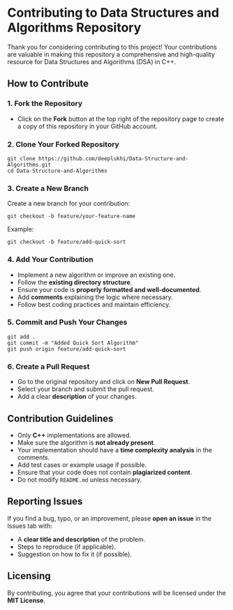 # Contributing to Data Structures and Algorithms Repository

Thank you for considering contributing to this project! Your contributions are valuable in making this repository a comprehensive and high-quality resource for Data Structures and Algorithms (DSA) in C++.

## How to Contribute

### 1. Fork the Repository
- Click on the **Fork** button at the top right of the repository page to create a copy of this repository in your GitHub account.

### 2. Clone Your Forked Repository
```
git clone https://github.com/deeplukhi/Data-Structure-and-Algorithms.git
cd Data-Structure-and-Algorithms
```

### 3. Create a New Branch
Create a new branch for your contribution:
```
git checkout -b feature/your-feature-name
```
Example:
```
git checkout -b feature/add-quick-sort
```

### 4. Add Your Contribution
- Implement a new algorithm or improve an existing one.
- Follow the **existing directory structure**.
- Ensure your code is **properly formatted and well-documented**.
- Add **comments** explaining the logic where necessary.
- Follow best coding practices and maintain efficiency.

### 5. Commit and Push Your Changes
```
git add .
git commit -m "Added Quick Sort Algorithm"
git push origin feature/add-quick-sort
```

### 6. Create a Pull Request
- Go to the original repository and click on **New Pull Request**.
- Select your branch and submit the pull request.
- Add a clear **description** of your changes.

## Contribution Guidelines
- Only **C++** implementations are allowed.
- Make sure the algorithm is **not already present**.
- Your implementation should have a **time complexity analysis** in the comments.
- Add test cases or example usage if possible.
- Ensure that your code does not contain **plagiarized content**.
- Do not modify `README.md` unless necessary.

## Reporting Issues
If you find a bug, typo, or an improvement, please **open an issue** in the Issues tab with:
- A **clear title and description** of the problem.
- Steps to reproduce (if applicable).
- Suggestion on how to fix it (if possible).

## Licensing
By contributing, you agree that your contributions will be licensed under the **MIT License**.



